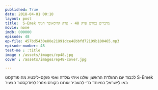 ```yaml
---
published: True
date: 2018-04-01 00:10
layout: post
title:  S-Emek מדברים בסרט פרק 48 - פרק קרוסאובר חגיגי
movie: none
imdb: 000000
episode: 48
ep-file: 457bd5430e80e21891dce48bbfd72199b180465.mp3
episode-number: 48
test-me : :title
image : /assets/images/ep48.jpg
cover : /assets/images/ep48-cover.jpg

---
```



לכבוד יום ההולדת הראשון שלנו איתי גולדה ואפי פוקס-ליכטיג מה פודקסט S-Emek באו לישראל במיוחד כדי להעביר אותנו בקורס מזורז לפודקסטר הצעיר
